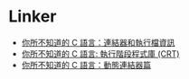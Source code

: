 # Linker

* [你所不知道的 C 語言：連結器和執行檔資訊](https://hackmd.io/@sysprog/c-prog/%2Fs%2FSysiUkgUV)
* [你所不知道的 C 語言: 執行階段程式庫 (CRT)](https://hackmd.io/@sysprog/c-prog/%2Fs%2FHkcr5cn97)
* [你所不知道的 C 語言：動態連結器篇](https://hackmd.io/@sysprog/c-dynamic-linkage)